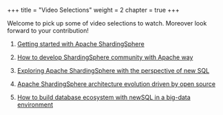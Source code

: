 +++
title = "Video Selections"
weight = 2
chapter = true
+++

Welcome to pick up some of video selections to watch. Moreover look forward to your contribution!

1. [Getting started with Apache ShardingSphere](/en/videos/OpenSource/)

2. [How to develop ShardingSphere community with Apache way](/en/videos/build/)  

3. [Exploring Apache ShardingSphere with the perspective of new SQL](/en/videos/new_SQL/)

4. [Apache ShardingSphere architecture evolution driven by open source](/en/videos/evolution/)  

5. [How to build database ecosystem with newSQL in a big-data environment](/en/videos/ecosystem/)  
